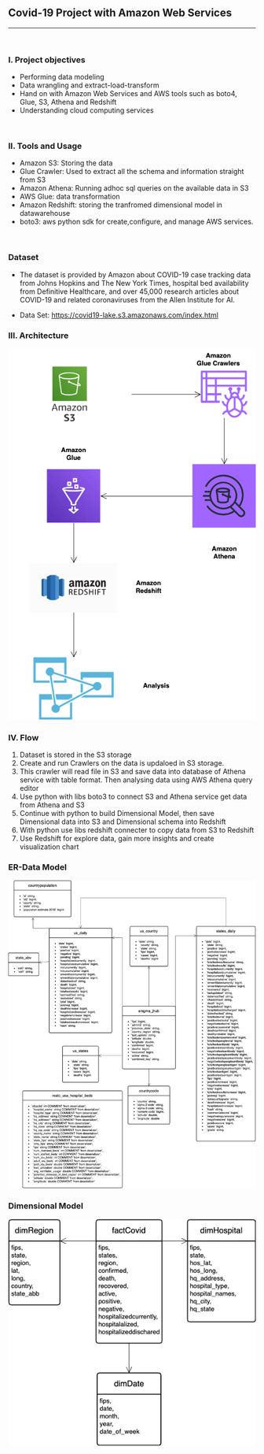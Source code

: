 ## Covid-19 Project with Amazon Web Services
<hr/>
<br/>

### I. Project objectives
- Performing data modeling
- Data wrangling and extract-load-transform
- Hand on with Amazon Web Services and AWS tools such as boto4, Glue, S3, Athena and Redshift
- Understanding cloud computing services
<br/>

### II. Tools and Usage
- Amazon S3: Storing the data
- Glue Crawler: Used to extract all the schema and information straight from S3
- Amazon Athena: Running adhoc sql queries on the available data in S3
- AWS Glue: data transformation
- Amazon Redshift: storing the tranfromed dimensional model in datawarehouse
- boto3: aws python sdk for create,configure, and manage AWS services.
<br/>

### Dataset
- The dataset is provided by Amazon about COVID-19 case tracking data from Johns Hopkins and The New York Times, hospital bed availability from Definitive Healthcare, and over 45,000 research articles about COVID-19 and related coronaviruses from the Allen Institute for AI.


- Data Set: https://covid19-lake.s3.amazonaws.com/index.html



### III. Architecture
![alt Architecture](/architecture.drawio.png)

### IV. Flow
1. Dataset is stored in the S3 storage
2. Create and run Crawlers on the data is updaloed in S3 storage. 
3. This crawler will read file in S3 and save data into database of Athena service with table format. Then analysing data using AWS Athena query editor
4. Use python with libs boto3 to connect S3 and Athena service get data from Athena and S3
5. Continue with python to build Dimensional Model, then save Dimensional data into S3 and  Dimensional schema into Redshift
6. With python use libs redshift connecter to copy data from S3 to Redshift
7. Use Redshift for explore data, gain more insights and create visualization chart

### ER-Data Model
![alt ER-Data model](ER.drawio.png)

### Dimensional Model
![alt ER-Data model](Dimension_Model.drawio.png)
